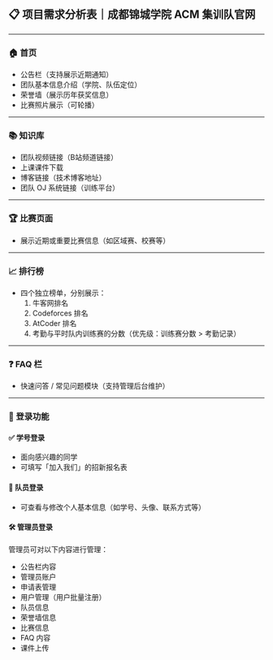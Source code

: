 ## 📋 项目需求分析表｜成都锦城学院 ACM 集训队官网

------

### 🏠 首页

- 公告栏（支持展示近期通知）
- 团队基本信息介绍（学院、队伍定位）
- 荣誉墙（展示历年获奖信息）
- 比赛照片展示（可轮播）

------

### 📚 知识库

- 团队视频链接（B站频道链接）
- 上课课件下载
- 博客链接（技术博客地址）
- 团队 OJ 系统链接（训练平台）

------

### 🏆 比赛页面

- 展示近期或重要比赛信息（如区域赛、校赛等）

------

### 📈 排行榜

- 四个独立榜单，分别展示：
  1. 牛客网排名
  2. Codeforces 排名
  3. AtCoder 排名
  3. 考勤与平时队内训练赛的分数（优先级：训练赛分数 > 考勤记录）

------

### ❓ FAQ 栏

- 快速问答 / 常见问题模块（支持管理后台维护）

------

### 🔐 登录功能 

#### ✅ 学号登录

- 面向感兴趣的同学
- 可填写「加入我们」的招新报名表

#### 👤 队员登录

- 可查看与修改个人基本信息（如学号、头像、联系方式等）

#### 🛠️ 管理员登录

管理员可对以下内容进行管理：

- 公告栏内容
- 管理员账户
- 申请表管理
- 用户管理（用户批量注册）
- 队员信息
- 荣誉墙信息
- 比赛信息
- FAQ 内容
- 课件上传

